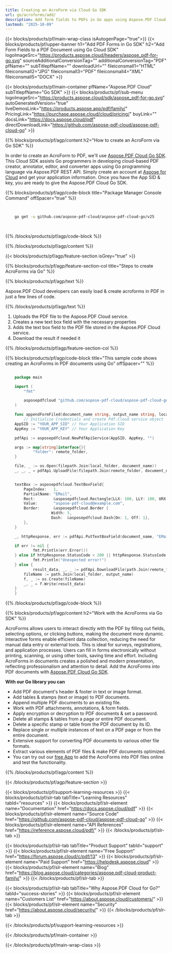 ```yaml
---
title: Creating an AcroForm via Cloud Go SDK
url: go/acroforms/add/
description: Add form fields to PDFs in Go apps using Aspose.PDF Cloud SDK. Simplify interactive form creation.
lastmod: "2025-10-09"
---
```


{{< blocks/products/pf/main-wrap-class isAutogenPage="true">}}
{{< blocks/products/pf/upper-banner h1="Add PDF Forms in Go SDK" h2="Add Form Fields to a PDF Document using Go Cloud SDK" logoImageSrc="https://products.aspose.cloud/headers/aspose_pdf-for-go.svg" sourceAdditionalConversionTag="" additionalConversionTag="PDF" pfName="" subTitlepfName="" downloadUrl="" fileiconsmall1="HTML" fileiconsmall2="JPG" fileiconsmall3="PDF" fileiconsmall4="XML" fileiconsmall5="DOCX" >}}

{{< blocks/products/pf/main-container pfName="Aspose.PDF Cloud" subTitlepfName="Go SDK" >}}
{{< blocks/products/pf/sub-menu logoImageSrc="https://products.aspose.cloud/sdk/aspose_pdf-for-go.svg"
autoGeneratedVersion="true"
liveDemosLink="https://products.aspose.app/pdf/family/" PricingLink="https://purchase.aspose.cloud/cloud/pricing/" buyLink="" docsLink="https://docs.aspose.cloud/pdf"  directDownloadLink="https://github.com/aspose-pdf-cloud/aspose-pdf-cloud-go" >}}

{{% blocks/products/pf/agp/content h2="How to create an AcroForm via Go SDK" %}}

In order to create an AcroForm to PDF, we'll use
[Aspose.PDF Cloud Go SDK](https://products.aspose.cloud/pdf/go/). This Cloud SDK assists Go programmers in developing cloud-based PDF creator, annotator, editor, and converter apps using Go programming language via Aspose.PDF REST API. Simply create an account at [Aspose for Cloud](https://dashboard.aspose.cloud/#/apps) and get your application information. Once you have the App SID & key, you are ready to give the Aspose.PDF Cloud Go SDK.

{{% blocks/products/pf/agp/code-block title="Package Manager Console Command" offSpacer="true" %}}

```bash

     
    go get -u github.com/aspose-pdf-cloud/aspose-pdf-cloud-go/v25
     
     
```


{{% /blocks/products/pf/agp/code-block %}}

{{% /blocks/products/pf/agp/content %}}

{{< blocks/products/pf/agp/feature-section isGrey="true" >}}

{{% blocks/products/pf/agp/feature-section-col title="Steps to create AcroForms via Go" %}}

{{% blocks/products/pf/agp/text %}}

Aspose.PDF Cloud developers can easily load & create acroforms in PDF in just a few lines of code.

{{% /blocks/products/pf/agp/text %}}

1. Uploads the PDF file to the Aspose.PDF Cloud service.
1. Creates a new text box field with the necessary properties
1. Adds the text box field to the PDF file stored in the Aspose.PDF Cloud service.
1. Download the result if needed it

{{% /blocks/products/pf/agp/feature-section-col %}}


{{% blocks/products/pf/agp/code-block title="This sample code shows creating an AcroForms in PDF documents using Go" offSpacer="" %}}

```go

    package main

    import (
        "fmt"

        asposepdfcloud "github.com/aspose-pdf-cloud/aspose-pdf-cloud-go/v25"
    )

    func appendFormFiled(document_name string, output_name string, local_folder string, remote_folder string) {
        // Initialize Credentials and create Pdf.Cloud service object
	AppSID := "YOUR_APP_SID" // Your Application SID
	AppKey := "YOUR_APP_KEY" // Your Application Key

	pdfApi := asposepdfcloud.NewPdfApiService(AppSID, AppKey, "")

	args := map[string]interface{}{
            "folder": remote_folder,
	}

	file, _ := os.Open(filepath.Join(local_folder, document_name))
	_, _, _ = pdfApi.UploadFile(filepath.Join(remote_folder, document_name), file, args)


	textBox := asposepdfcloud.TextBoxField{
		PageIndex:   1,
		PartialName: "EMail",
		Rect:        &asposepdfcloud.Rectangle{LLX: 100, LLY: 100, URX: 180, URY: 120},
		Value:       "aspose-pdf-cloud@example.com",
		Border:      &asposepdfcloud.Border {
                    Width: 5,
                    Dash:  &asposepdfcloud.Dash{On: 1, Off: 1},
		},
	}

	_, httpResponse, err := pdfApi.PutTextBoxField(document_name, "EMail", textBox, args)

	if err != nil {
            fmt.Println(err.Error())
	} else if httpResponse.StatusCode < 200 || httpResponse.StatusCode > 299 {
            fmt.Println("Unexpected error!")
	} else {
            result_data, _, _ := pdfApi.DownloadFile(path.Join(remote_folder, document_name), args)
	    fileName := path.Join(local_folder, output_name)
	    f, _ := os.Create(fileName)
	    _, _ = f.Write(result_data)
	}
    }

```

{{% /blocks/products/pf/agp/code-block %}}

{{% blocks/products/pf/agp/content h2="Work with the AcroForms via Go SDK" %}}

AcroForms allows users to interact directly with the PDF by filling out fields, selecting options, or clicking buttons, making the document more dynamic. Interactive forms enable efficient data collection, reducing the need for manual data entry or external tools. This is ideal for surveys, registrations, and application processes. Users can fill in forms electronically without printing, scanning, or using other tools, saving time and effort. Including AcroForms in documents creates a polished and modern presentation, reflecting professionalism and attention to detail.
Add the AcroForms into PDF documents with [Aspose.PDF Cloud Go SDK](https://products.aspose.cloud/pdf/go/).

**With our Go library you can**

+ Add PDF document's header & footer in text or image format.
+ Add tables & stamps (text or image) to PDF documents.
+ Append multiple PDF documents to an existing file.
+ Work with PDF attachments, annotations, & form fields.
+ Apply encryption or decryption to PDF documents & set a password.
+ Delete all stamps & tables from a page or entire PDF document.
+ Delete a specific stamp or table from the PDF document by its ID.
+ Replace single or multiple instances of text on a PDF page or from the entire document.
+ Extensive support for converting PDF documents to various other file formats.
+ Extract various elements of PDF files & make PDF documents optimized.
+ You can try out our [free App](https://products.aspose.app/pdf/xfa) to add the AcroForms into PDF files online and test the functionality.

{{% /blocks/products/pf/agp/content %}}

{{< /blocks/products/pf/agp/feature-section >}}

{{< blocks/products/pf/support-learning-resources >}}
{{< blocks/products/pf/slr-tab tabTitle="Learning Resources" tabId="resources" >}}
{{< blocks/products/pf/slr-element name="Documentation" href="https://docs.aspose.cloud/pdf" >}}
{{< blocks/products/pf/slr-element name="Source Code" href="https://github.com/aspose-pdf-cloud/aspose-pdf-cloud-go" >}}
{{< blocks/products/pf/slr-element name="API References" href="https://reference.aspose.cloud/pdf/" >}}
{{< /blocks/products/pf/slr-tab >}}

{{< blocks/products/pf/slr-tab tabTitle="Product Support" tabId="support" >}}
{{< blocks/products/pf/slr-element name="Free Support" href="https://forum.aspose.cloud/c/pdf/13" >}}
{{< blocks/products/pf/slr-element name="Paid Support" href="https://helpdesk.aspose.cloud" >}}
{{< blocks/products/pf/slr-element name="Blog" href="https://blog.aspose.cloud/categories/aspose.pdf-cloud-product-family/" >}}
{{< /blocks/products/pf/slr-tab >}}

{{< blocks/products/pf/slr-tab tabTitle="Why Aspose.PDF Cloud for Go?" tabId="success-stories" >}}
{{< blocks/products/pf/slr-element name="Customers List" href="https://about.aspose.cloud/customers/" >}}
{{< blocks/products/pf/slr-element name="Security" href="https://about.aspose.cloud/security/" >}}
{{< /blocks/products/pf/slr-tab >}}

{{< /blocks/products/pf/support-learning-resources >}}

<!-- aboutfile Ends -->

{{< /blocks/products/pf/main-container >}}

{{< /blocks/products/pf/main-wrap-class >}}


